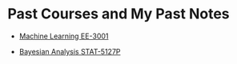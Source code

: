 # Past Courses and My Past Notes

- [Machine Learning EE-3001](https://miralab.ai/course/ml_2021fall/)

- [Bayesian Analysis STAT-5127P](http://staff.ustc.edu.cn/~zwp/teach/Bayes/bayes.htm)
